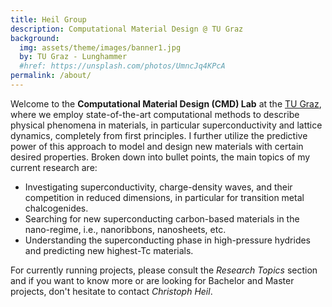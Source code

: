 ```yaml
---
title: Heil Group
description: Computational Material Design @ TU Graz
background:
  img: assets/theme/images/banner1.jpg
  by: TU Graz - Lunghammer
  #href: https://unsplash.com/photos/UmncJq4KPcA
permalink: /about/
---
```




Welcome to the **Computational Material Design (CMD) Lab** at the [TU Graz](https://www.tugraz.at/institute/itpcp/research/computational-modelling-of-superconducting-materials), where we employ state-of-the-art computational methods to describe physical phenomena in materials, in particular superconductivity and lattice dynamics, completely from first principles. I further utilize the predictive power of this approach to model and design new materials with certain desired properties. Broken down into bullet points, the main topics of my current research are:

* Investigating superconductivity, charge-density waves, and their competition in reduced dimensions, in particular for transition metal chalcogenides.
* Searching for new superconducting carbon-based materials in the nano-regime, i.e., nanoribbons, nanosheets, etc.
* Understanding the superconducting phase in high-pressure hydrides and predicting new highest-Tc materials.


For currently running projects, please consult the *Research Topics* section and if you want to know more or are looking for Bachelor and Master projects, don't hesitate to contact *Christoph Heil*.

